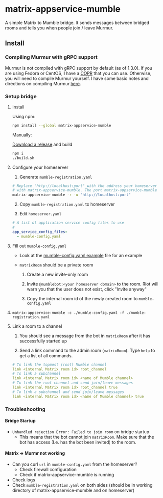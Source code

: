 # matrix-appservice-mumble

A simple Matrix to Mumble bridge. It sends messages between bridged rooms and tells you when people join / leave Murmur.

## Install

### Compiling Murmur with gRPC support

Murmur is not compiled with gRPC support by default (as of 1.3.0). If you are using Fedora or CentOS, I have a [COPR](https://copr.fedorainfracloud.org/coprs/mymindstorm/mumble-grpc/) that you can use. Otherwise, you will need to compile Murmur yourself. I have some basic notes and directions on compiling Murmur [here](COMPILING_MURMUR.md).

### Setup bridge

1. Install

   Using npm:

   ```bash
   npm install --global matrix-appservice-mumble
   ```

   Manually:

   [Download a release](https://github.com/mymindstorm/matrix-appservice-mumble/releases) and build

   ```bash
   npm i
   ./build.sh
   ```

2. Configure your homeserver

   1. Generate `mumble-registration.yaml`

   ```bash
   # Replace "http://localhost:port" with the address your homeserver will use to talk
   # with matrix-appservice-mumble. The port matrix-appservice-mumble uses can be set with -p.
   matrix-appservice-mumble -r -u "http://localhost:port"
   ```

   2. Copy `mumble-registration.yaml` to homeserver

   3. Edit `homeserver.yaml`

   ```yaml
   # A list of application service config files to use
   #
   app_service_config_files:
     - mumble-config.yaml
   ```

3. Fill out `mumble-config.yaml`

   - Look at the [mumble-config.yaml.example](https://github.com/mymindstorm/matrix-appservice-mumble/blob/master/mumble-config.yaml.example) file for an example

   - `matrixRoom` should be a private room

     1. Create a new invite-only room

     2. Invite `@mumblebot:<your homeserver domain>` to the room. Riot will warn you that the user does not exist, click "Invite anyway"

     3. Copy the internal room id of the newly created room to `mumble-config.yaml`

4. `matrix-appservice-mumble -c ./mumble-config.yaml -f ./mumble-registration.yaml`

5. Link a room to a channel

   1. You should see a message from the bot in `matrixRoom` after it has successfully started up

   2. Send a link command to the admin room (`matrixRoom`). Type `help` to get a list of all commands.

   ```yaml
   # To link the topmost (root) Mumble channel
   link <internal Matrix room id> root_channel
   # To link a subchannel
   link <internal Matrix room id> <name of Mumble channel>
   # To link the root channel and send join/leave messages
   link <internal Matrix room id> root_channel true
   # To link a subchannel and send join/leave messages
   link <internal Matrix room id> <name of Mumble channel> true
   ```

### Troubleshooting

#### Bridge Startup

- `Unhandled rejection Error: Failed to join room` on bridge startup
  - This means that the bot cannot join `matrixRoom`. Make sure that the bot has access (I.e. has the bot been invited) to the room.

#### Matrix -> Murmr not working

- Can you curl `url` in `mumble-config.yaml` from the homeserver?
  - Check firewall configuration
  - Check if matrix-appservice-mumble is running
- Check logs
- Check `mumble-registration.yaml` on both sides (should be in working directory of matrix-appservice-mumble and on homeserver)
